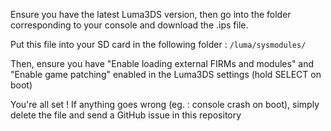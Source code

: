 Ensure you have the latest Luma3DS version, then go into the folder corresponding to your console and download the .ips file.

Put this file into your SD card in the following folder : `/luma/sysmodules/`

Then, ensure you have "Enable loading external FIRMs and modules" and "Enable game patching" enabled in the Luma3DS settings (hold SELECT on boot)

You're all set ! If anything goes wrong (eg. : console crash on boot), simply delete the file and send a GitHub issue in this repository
